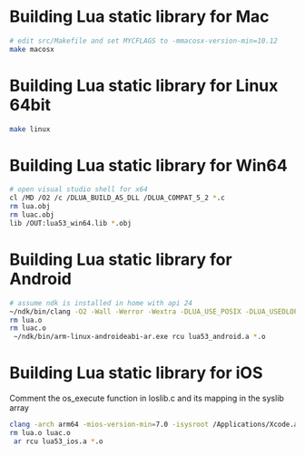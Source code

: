 # Building Lua static library for Mac

```sh
# edit src/Makefile and set MYCFLAGS to -mmacosx-version-min=10.12
make macosx
```

# Building Lua static library for Linux 64bit

```sh
make linux
```

# Building Lua static library for Win64

```sh
# open visual studio shell for x64
cl /MD /O2 /c /DLUA_BUILD_AS_DLL /DLUA_COMPAT_5_2 *.c
rm lua.obj
rm luac.obj
lib /OUT:lua53_win64.lib *.obj
```

# Building Lua static library for Android

```sh
# assume ndk is installed in home with api 24
~/ndk/bin/clang -O2 -Wall -Werror -Wextra -DLUA_USE_POSIX -DLUA_USEDLOPEN -DLUA_COMPAT_5_2 -std=gnu99 -c *.c
rm lua.o
rm luac.o
 ~/ndk/bin/arm-linux-androideabi-ar.exe rcu lua53_android.a *.o
```

# Building Lua static library for iOS

Comment the os_execute function in loslib.c and its mapping in the syslib array

```sh
clang -arch arm64 -mios-version-min=7.0 -isysroot /Applications/Xcode.app/Contents/Developer/Platforms/iPhoneOS.platform/Developer/SDKs/iPhoneOS.sdk/ -O2 -Wall -Werror -Wextra -DLUA_USE_POSIX -DLUA_USEDLOPEN -DLUA_COMPAT_5_2 -std=gnu99 -c *.c
rm lua.o luac.o
 ar rcu lua53_ios.a *.o
```
